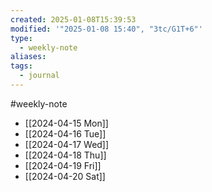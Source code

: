 ```yaml
---
created: 2025-01-08T15:39:53
modified: '"2025-01-08 15:40", "3tc/G1T+6"'
type:
  - weekly-note
aliases: 
tags:
  - journal
---
```

#weekly-note 

- [[2024-04-15 Mon]]
- [[2024-04-16 Tue]]
- [[2024-04-17 Wed]]
- [[2024-04-18 Thu]]
- [[2024-04-19 Fri]]
- [[2024-04-20 Sat]]

